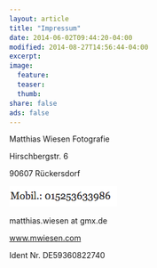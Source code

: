 ```yaml
---
layout: article
title: "Impressum"
date: 2014-06-02T09:44:20-04:00
modified: 2014-08-27T14:56:44-04:00
excerpt:
image:
  feature:
  teaser:
  thumb:
share: false
ads: false
---
```



Matthias Wiesen Fotografie

Hirschbergstr. 6

90607 Rückersdorf

![asdf](/images/himbeere.png)

matthias.wiesen at gmx.de

www.mwiesen.com

Ident Nr. DE59360822740
